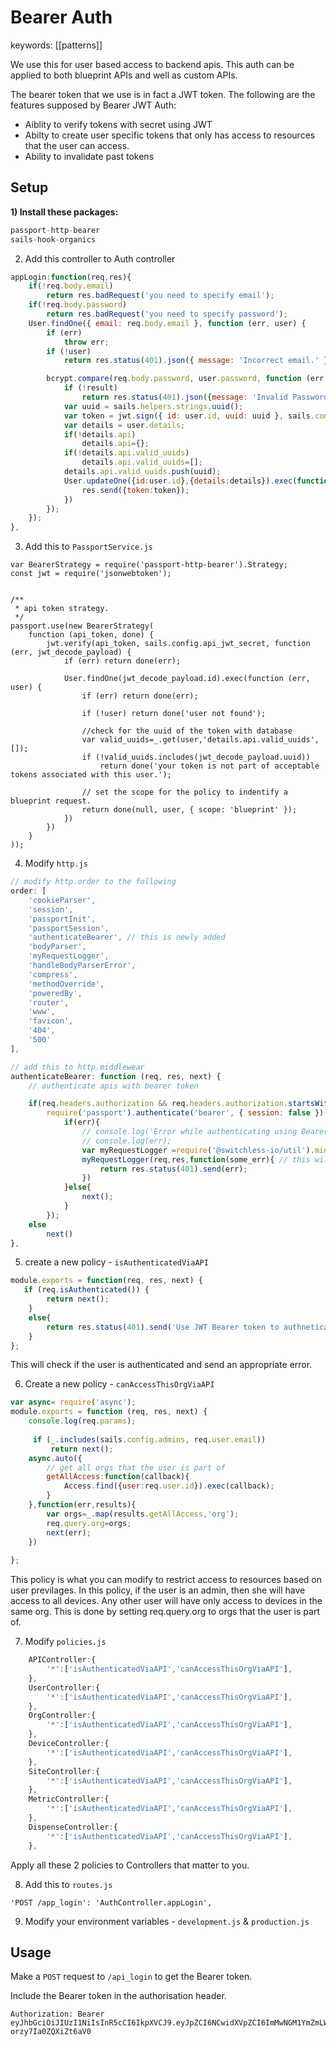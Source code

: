 # Bearer Auth
keywords: [[patterns]]

We use this for user based access to backend apis. This auth can be applied to both blueprint APIs and well as custom APIs. 

The bearer token that we use is in fact a JWT token. The following are the features supposed by Bearer JWT Auth: 

- Aiblity to verify tokens with secret using JWT
- Abilty to create user specific tokens that only has access to resources that the user can access. 
- Ability to invalidate past tokens

## Setup 
**1) Install these packages:**
```js
passport-http-bearer
sails-hook-organics

```

2) Add this controller to Auth controller
```js
appLogin:function(req,res){
    if(!req.body.email)
        return res.badRequest('you need to specify email');
    if(!req.body.password)
        return res.badRequest('you need to specify password');
    User.findOne({ email: req.body.email }, function (err, user) {
        if (err) 
            throw err;
        if (!user)
            return res.status(401).json({ message: 'Incorrect email.' });

        bcrypt.compare(req.body.password, user.password, function (err, result) {
            if (!result)
                return res.status(401).json({message: 'Invalid Password'});
            var uuid = sails.helpers.strings.uuid();
            var token = jwt.sign({ id: user.id, uuid: uuid }, sails.config.api_jwt_secret);
            var details = user.details;
            if(!details.api)
                details.api={};
            if(!details.api.valid_uuids)
                details.api.valid_uuids=[];
            details.api.valid_uuids.push(uuid);
            User.updateOne({id:user.id},{details:details}).exec(function(err,result){
                res.send({token:token});
            })
        });
    });
},
```

3) Add this to `PassportService.js`

```
var BearerStrategy = require('passport-http-bearer').Strategy;
const jwt = require('jsonwebtoken'); 


/**
 * api token strategy.
 */
passport.use(new BearerStrategy(
    function (api_token, done) {
        jwt.verify(api_token, sails.config.api_jwt_secret, function (err, jwt_decode_payload) {
            if (err) return done(err);
            
            User.findOne(jwt_decode_payload.id).exec(function (err, user) {
                if (err) return done(err);

                if (!user) return done('user not found');

                //check for the uuid of the token with database
                var valid_uuids=_.get(user,'details.api.valid_uuids',[]);
                if (!valid_uuids.includes(jwt_decode_payload.uuid))
                    return done('your token is not part of acceptable tokens associated with this user.');

                // set the scope for the policy to indentify a blueprint request.
                return done(null, user, { scope: 'blueprint' });
            })
        })
    }
));
```

4) Modify `http.js`

```js
// modify http.order to the following
order: [
    'cookieParser',
    'session',
    'passportInit',     
    'passportSession',
    'authenticateBearer', // this is newly added
    'bodyParser',
    'myRequestLogger',
    'handleBodyParserError',
    'compress',
    'methodOverride',
    'poweredBy',
    'router',
    'www',
    'favicon',
    '404',
    '500'
],

// add this to http.middlewear
authenticateBearer: function (req, res, next) {
    // authenticate apis with bearer token

    if(req.headers.authorization && req.headers.authorization.startsWith('Bearer'))
        require('passport').authenticate('bearer', { session: false })(req, res, function(err){
            if(err){
                // console.log('Error while authenticating using Bearer token');
                // console.log(err);
                var myRequestLogger =require('@switchless-io/util').middleware.requestLogger;
                myRequestLogger(req,res,function(some_err){ // this will log the item to logger
                    return res.status(401).send(err);
                })
            }else{
                next();
            }
        });
    else
        next()
},

```

5) create a new policy - `isAuthenticatedViaAPI`
```js
module.exports = function(req, res, next) {
   if (req.isAuthenticated()) {
        return next();
    }
    else{
        return res.status(401).send('Use JWT Bearer token to authneticated yourself');
    }
};
```
This will check if the user is authenticated and send an appropriate error. 

6) Create a new policy - `canAccessThisOrgViaAPI`
```js
var async= require('async');
module.exports = function (req, res, next) {
    console.log(req.params);
    
     if (_.includes(sails.config.admins, req.user.email)) 
         return next();
    async.auto({
        // get all orgs that the user is part of
        getAllAccess:function(callback){
            Access.find({user:req.user.id}).exec(callback);
        }
    },function(err,results){
        var orgs=_.map(results.getAllAccess,'org');
        req.query.org=orgs;
        next(err);
    })
        
};
```
This policy is what you can modify to restrict access to resources based on user previlages. In this policy, if the user is an admin, then she will have access to all devices. Any other user will have only access to devices in the same org. This is done by setting req.query.org to orgs that the user is part of. 

7) Modify `policies.js`

```js
    APIController:{
        '*':['isAuthenticatedViaAPI','canAccessThisOrgViaAPI'],
    },
    UserController:{
        '*':['isAuthenticatedViaAPI','canAccessThisOrgViaAPI'],
    },
    OrgController:{
        '*':['isAuthenticatedViaAPI','canAccessThisOrgViaAPI'],
    },
    DeviceController:{
        '*':['isAuthenticatedViaAPI','canAccessThisOrgViaAPI'],
    },
    SiteController:{
        '*':['isAuthenticatedViaAPI','canAccessThisOrgViaAPI'],
    },
    MetricController:{
        '*':['isAuthenticatedViaAPI','canAccessThisOrgViaAPI'],
    },
    DispenseController:{
        '*':['isAuthenticatedViaAPI','canAccessThisOrgViaAPI'],
    },
```
Apply all these 2 policies to Controllers that matter to you. 

8) Add this to `routes.js`
```
'POST /app_login': 'AuthController.appLogin',
```

9) Modify your environment variables - `development.js` & `production.js`


## Usage

Make a `POST` request to `/api_login` to get the Bearer token. 

Include the Bearer token in the authorisation header. 
```
Authorization: Bearer eyJhbGciOiJIUzI1NiIsInR5cCI6IkpXVCJ9.eyJpZCI6NCwidXVpZCI6ImMwNGM1YmZmLWFhNGYtNGU2OC1iNjk1LWI1ZWZmZmVlNjNjZCIsImlhdCI6MTU5NjU0NDIyOH0.Y42sktgmJ8PqTxx1KhlStXWU-orzy7Ia0ZQXiZt6aV0
```
